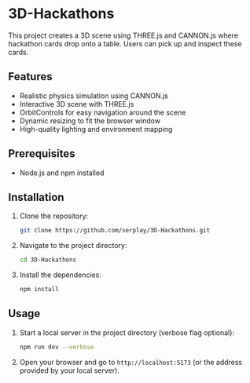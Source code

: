 # 3D-Hackathons

This project creates a 3D scene using THREE.js and CANNON.js where hackathon cards drop onto a table. Users can pick up and inspect these cards.

## Features

- Realistic physics simulation using CANNON.js
- Interactive 3D scene with THREE.js
- OrbitControls for easy navigation around the scene
- Dynamic resizing to fit the browser window
- High-quality lighting and environment mapping

## Prerequisites

- Node.js and npm installed

## Installation

1. Clone the repository:
    ```sh
    git clone https://github.com/serplay/3D-Hackathons.git
    ```
2. Navigate to the project directory:
    ```sh
    cd 3D-Hackathons
    ```
3. Install the dependencies:
    ```sh
    npm install
    ```

## Usage

1. Start a local server in the project directory (verbose flag optional):
    ```sh
    npm run dev --verbose 
    ```

2. Open your browser and go to `http://localhost:5173` (or the address provided by your local server).
